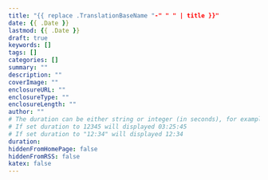 ```yaml
---
title: "{{ replace .TranslationBaseName "-" " " | title }}"
date: {{ .Date }}
lastmod: {{ .Date }}
draft: true
keywords: []
tags: []
categories: []
summary: ""
description: ""
coverImage: ""
enclosureURL: ""
enclosureType: ""
enclosureLength: ""
author: ""
# The duration can be either string or integer (in seconds), for example:
# If set duration to 12345 will displayed 03:25:45
# If set duration to "12:34" will displayed 12:34
duration: 
hiddenFromHomePage: false
hiddenFromRSS: false
katex: false
---
```


<!--more-->
